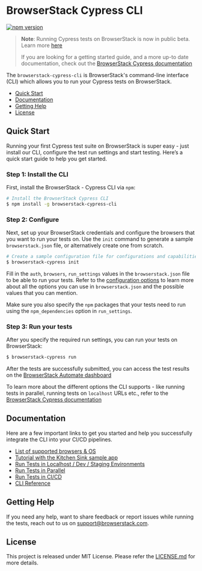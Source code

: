# BrowserStack Cypress CLI

[![npm version](https://badge.fury.io/js/browserstack-cypress-cli.svg)](https://badge.fury.io/js/browserstack-cypress-cli)

> **Note**: Running Cypress tests on BrowserStack is now in public beta. Learn more [here](https://browserstack.com/cypress)
>
> If you are looking for a getting started guide, and a more up-to date documentation, check out the [BrowserStack Cypress documentation](https://browserstack.com/docs/automate/cypress)

The `browserstack-cypress-cli` is BrowserStack's command-line interface (CLI) which
allows you to run your Cypress tests on BrowserStack.

-   [Quick Start](#quick-start)
-   [Documentation](#documentation)
-   [Getting Help](#getting-help)
-   [License](#license)

## Quick Start

Running your first Cypress test suite on BrowserStack is super easy - just install our CLI, configure the test run settings and start testing. Here’s a quick start guide to help you get started.

### Step 1: Install the CLI

First, install the BrowserStack - Cypress CLI via `npm`:

```bash
# Install the BrowserStack Cypress CLI
$ npm install -g browserstack-cypress-cli
```

### Step 2: Configure

Next, set up your BrowserStack credentials and configure the browsers that you want to run your tests on. Use the `init` command to generate a sample `browserstack.json` file, or alternatively create one from scratch.

```bash
# Create a sample configuration file for configurations and capabilities
$ browserstack-cypress init
```

Fill in the `auth`, `browsers`, `run_settings` values in the `browserstack.json` file to be able to run your tests. Refer to the [configuration options](https://browserstack.com/docs/automate/cypress#configure-test-run-settings) to learn more about all the options you can use in `browserstack.json` and the possible values that you can mention.

Make sure you also specify the `npm` packages that your tests need to run using the `npm_dependencies` option in `run_settings`.

### Step 3: Run your tests

After you specify the required run settings, you can run your tests on BrowserStack:

```bash
$ browserstack-cypress run
```

After the tests are successfully submitted, you can access the test results on the [BrowserStack Automate dashboard](https://automate.browserstack.com/dashboard/v2)

To learn more about the different options the CLI supports - like running tests in parallel, running  tests on `localhost` URLs etc., refer to the [BrowserStack Cypress documentation](https://browserstack.com/docs/automate/cypress)

## Documentation

Here are a few important links to get you started and help you  successfully integrate the CLI into your CI/CD pipelines.

-   [List of supported browsers & OS](https://browserstack.com/list-of-browsers-and-platforms?product=cypress_testing)
-   [Tutorial with the Kitchen Sink sample app](https://browserstack.com/docs/automate/cypress#sample-tutorial)
-   [Run Tests in Localhost / Dev / Staging Environments](https://browserstack.com/docs/automate/cypress#run-tests-in-dev-environments)
-   [Run Tests in Parallel](https://browserstack.com/docs/automate/cypress#run-tests-in-parallel)
-   [Run Tests in CI/CD](https://browserstack.com/docs/automate/cypress#run-tests-in-cicd)
-   [CLI Reference](https://browserstack.com/docs/automate/cypress#cli-reference)

## Getting Help

If you need any help, want to share feedback or report issues while running the tests, reach out to us on support@browserstack.com.

## License

This project is released under MIT License. Please refer the
[LICENSE.md](LICENSE.md) for more details.

